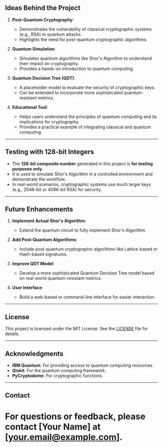 ## Ideas Behind the Project

1. **Post-Quantum Cryptography**:
   - Demonstrates the vulnerability of classical cryptographic systems (e.g., RSA) to quantum attacks.
   - Highlights the need for post-quantum cryptographic algorithms.

2. **Quantum Simulation**:
   - Simulates quantum algorithms like Shor's Algorithm to understand their impact on cryptography.
   - Provides a hands-on introduction to quantum computing.

3. **Quantum Decision Tree (QDT)**:
   - A placeholder model to evaluate the security of cryptographic keys.
   - Can be extended to incorporate more sophisticated quantum-resistant metrics.

4. **Educational Tool**:
   - Helps users understand the principles of quantum computing and its implications for cryptography.
   - Provides a practical example of integrating classical and quantum computing.

---

## Testing with 128-bit Integers

- The **128-bit composite number** generated in this project is **for testing purposes only**.
- It is used to simulate Shor's Algorithm in a controlled environment and demonstrate the workflow.
- In real-world scenarios, cryptographic systems use much larger keys (e.g., 2048-bit or 4096-bit RSA) for security.

---

## Future Enhancements

1. **Implement Actual Shor's Algorithm**:
   - Extend the quantum circuit to fully implement Shor's Algorithm.

2. **Add Post-Quantum Algorithms**:
   - Include post-quantum cryptographic algorithms like Lattice-based or Hash-based signatures.

3. **Improve QDT Model**:
   - Develop a more sophisticated Quantum Decision Tree model based on real-world quantum-resistant metrics.

4. **User Interface**:
   - Build a web-based or command-line interface for easier interaction.

---

## License

This project is licensed under the MIT License. See the [LICENSE](LICENSE) file for details.

---

## Acknowledgments

- **IBM Quantum**: For providing access to quantum computing resources.
- **Qiskit**: For the quantum computing framework.
- **PyCryptodome**: For cryptographic functions.

---

## Contact

For questions or feedback, please contact [Your Name] at [your.email@example.com].
=======
